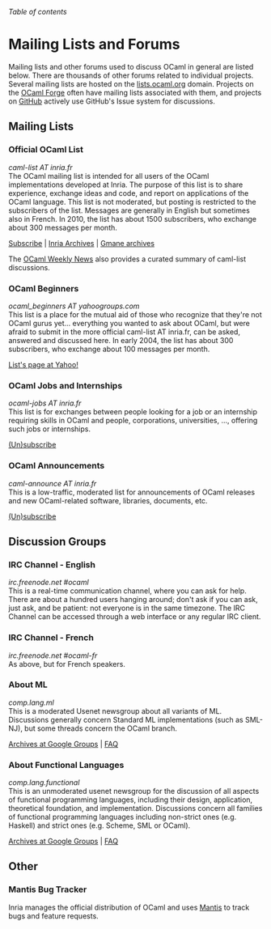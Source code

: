 <!-- ((! set title Mailing Lists and Forums !)) ((! set community !)) -->

*Table of contents*

# Mailing Lists and Forums

Mailing lists and other forums used to discuss OCaml in general are
listed below. There are thousands of other forums related to
individual projects. Several mailing lists are hosted on the
[lists.ocaml.org](http://lists.ocaml.org) domain. Projects on the
[OCaml Forge](http://forge.ocamlcore.org/) often have mailing lists
associated with them, and projects on
[GitHub](https://github.com/trending?l=ocaml&since=monthly) actively
use GitHub's Issue system for discussions.

## Mailing Lists

### Official OCaml List
*caml-list AT inria.fr*  
The OCaml mailing list is intended for all users of the OCaml
implementations developed at Inria. The purpose of this list is to share
experience, exchange ideas and code, and report on applications of the
OCaml language. This list is not moderated, but posting is restricted to
the subscribers of the list. Messages are generally in English but
sometimes also in French. In 2010, the list has about 1500 subscribers,
who exchange about 300 messages per month.

[Subscribe](https://sympa.inria.fr/sympa/subscribe/caml-list)
|
[Inria Archives](https://sympa.inria.fr/sympa/arc/caml-list)
|
[Gmane archives](http://news.gmane.org/gmane.comp.lang.caml.inria)

The [OCaml Weekly News](alan.petitepomme.net/cwn/) also provides
a curated summary of caml-list discussions.

### OCaml Beginners
*ocaml_beginners AT yahoogroups.com*  
This list is a place for the mutual aid of those who recognize that
they're not OCaml gurus yet... everything you wanted to ask about OCaml,
but were afraid to submit in the more official caml-list AT inria.fr,
can be asked, answered and discussed here. In early 2004, the list has
about 300 subscribers, who exchange about 100 messages per month.

[List&#39;s page at
Yahoo!](http://groups.yahoo.com/neo/groups/ocaml_beginners/info)

### OCaml Jobs and Internships
*ocaml-jobs AT inria.fr*  
This list is for exchanges between people looking for a job or an
internship requiring skills in OCaml and people, corporations,
universities, ..., offering such jobs or internships.

[(Un)subscribe](https://sympa.inria.fr/sympa/info/ocaml-jobs)

### OCaml Announcements
*caml-announce AT inria.fr*  
This is a low-traffic, moderated list for announcements of OCaml
releases and new OCaml-related software, libraries, documents, etc.

[(Un)subscribe](https://sympa.inria.fr/sympa/subscribe/caml-announce)


## Discussion Groups

### IRC Channel - English
*irc.freenode.net #ocaml*  
This is a real-time communication channel, where you can ask for help.
There are about a hundred users hanging around; don't ask if you can
ask, just ask, and be patient: not everyone is in the same timezone. The
IRC Channel can be accessed through a web interface or any regular IRC
client.

### IRC Channel - French
*irc.freenode.net #ocaml-fr*  
As above, but for French speakers.

### About ML
*comp.lang.ml*  
This is a moderated Usenet newsgroup about all variants of ML.
Discussions generally concern Standard ML implementations (such as
SML-NJ), but some threads concern the OCaml branch.

[Archives at Google
Groups](http://groups.google.com/groups?group=comp.lang.ml) |
[FAQ](http://www.faqs.org/faqs/meta-lang-faq/)

### About Functional Languages
*comp.lang.functional*  
This is an unmoderated usenet newsgroup for the discussion of all
aspects of functional programming languages, including their design,
application, theoretical foundation, and implementation. Discussions
concern all families of functional programming languages including
non-strict ones (e.g. Haskell) and strict ones (e.g. Scheme, SML or
OCaml).

[Archives at Google
Groups](http://groups.google.com/groups?group=comp.lang.functional) |
[FAQ](http://www.cs.nott.ac.uk/~gmh/faq.html)


## Other

### Mantis Bug Tracker

Inria manages the official distribution of OCaml and uses
[Mantis](http://caml.inria.fr/mantis/my_view_page.php) to track bugs
and feature requests.
